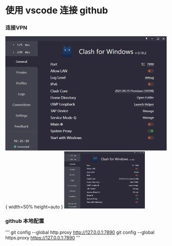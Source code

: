 # 使用 vscode 连接 github 
### 连接VPN
![连接VPN](https://github.com/huangxl-github/langchain/blob/main/doc/images/vscode_github/001.png "连接VPN"){ width=50% height=auto }
<img src="https://github.com/huangxl-github/langchain/blob/main/doc/images/vscode_github/001.png" style="width:50%;height:auto;">
### github 本地配置
'''
git config --global http.proxy http://127.0.0.1:7890
git config --global https.proxy https://127.0.0.1:7890
'''